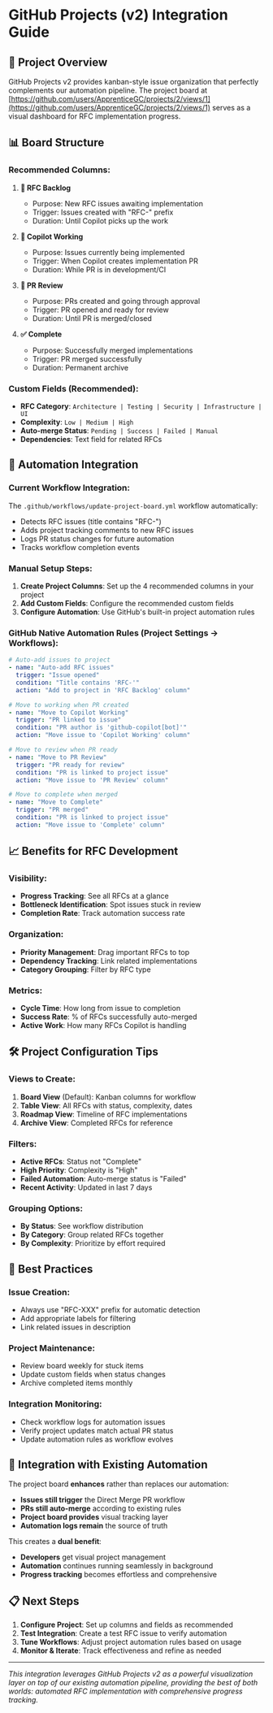 # GitHub Projects (v2) Integration Guide

## 🎯 Project Overview

GitHub Projects v2 provides kanban-style issue organization that perfectly complements our automation pipeline. The project board at [https://github.com/users/ApprenticeGC/projects/2/views/1](https://github.com/users/ApprenticeGC/projects/2/views/1) serves as a visual dashboard for RFC implementation progress.

## 📊 Board Structure

### **Recommended Columns**:

1. **📝 RFC Backlog**
   - Purpose: New RFC issues awaiting implementation
   - Trigger: Issues created with "RFC-" prefix
   - Duration: Until Copilot picks up the work

2. **🤖 Copilot Working** 
   - Purpose: Issues currently being implemented
   - Trigger: When Copilot creates implementation PR
   - Duration: While PR is in development/CI

3. **🔄 PR Review**
   - Purpose: PRs created and going through approval
   - Trigger: PR opened and ready for review
   - Duration: Until PR is merged/closed

4. **✅ Complete**
   - Purpose: Successfully merged implementations
   - Trigger: PR merged successfully
   - Duration: Permanent archive

### **Custom Fields** (Recommended):

- **RFC Category**: `Architecture | Testing | Security | Infrastructure | UI`
- **Complexity**: `Low | Medium | High`
- **Auto-merge Status**: `Pending | Success | Failed | Manual`
- **Dependencies**: Text field for related RFCs

## 🔄 Automation Integration

### **Current Workflow Integration**:

The `.github/workflows/update-project-board.yml` workflow automatically:
- Detects RFC issues (title contains "RFC-")
- Adds project tracking comments to new RFC issues
- Logs PR status changes for future automation
- Tracks workflow completion events

### **Manual Setup Steps**:

1. **Create Project Columns**: Set up the 4 recommended columns in your project
2. **Add Custom Fields**: Configure the recommended custom fields
3. **Configure Automation**: Use GitHub's built-in project automation rules

### **GitHub Native Automation Rules** (Project Settings → Workflows):

```yaml
# Auto-add issues to project
- name: "Auto-add RFC issues"
  trigger: "Issue opened"
  condition: "Title contains 'RFC-'"
  action: "Add to project in 'RFC Backlog' column"

# Move to working when PR created  
- name: "Move to Copilot Working"
  trigger: "PR linked to issue"
  condition: "PR author is 'github-copilot[bot]'"
  action: "Move issue to 'Copilot Working' column"

# Move to review when PR ready
- name: "Move to PR Review" 
  trigger: "PR ready for review"
  condition: "PR is linked to project issue"
  action: "Move issue to 'PR Review' column"

# Move to complete when merged
- name: "Move to Complete"
  trigger: "PR merged"  
  condition: "PR is linked to project issue"
  action: "Move issue to 'Complete' column"
```

## 📈 Benefits for RFC Development

### **Visibility**:
- **Progress Tracking**: See all RFCs at a glance
- **Bottleneck Identification**: Spot issues stuck in review
- **Completion Rate**: Track automation success rate

### **Organization**:
- **Priority Management**: Drag important RFCs to top
- **Dependency Tracking**: Link related implementations  
- **Category Grouping**: Filter by RFC type

### **Metrics**:
- **Cycle Time**: How long from issue to completion
- **Success Rate**: % of RFCs successfully auto-merged
- **Active Work**: How many RFCs Copilot is handling

## 🛠️ Project Configuration Tips

### **Views to Create**:

1. **Board View** (Default): Kanban columns for workflow
2. **Table View**: All RFCs with status, complexity, dates
3. **Roadmap View**: Timeline of RFC implementations
4. **Archive View**: Completed RFCs for reference

### **Filters**:
- **Active RFCs**: Status not "Complete"
- **High Priority**: Complexity is "High" 
- **Failed Automation**: Auto-merge status is "Failed"
- **Recent Activity**: Updated in last 7 days

### **Grouping Options**:
- **By Status**: See workflow distribution
- **By Category**: Group related RFCs together
- **By Complexity**: Prioritize by effort required

## 🎯 Best Practices

### **Issue Creation**:
- Always use "RFC-XXX" prefix for automatic detection
- Add appropriate labels for filtering
- Link related issues in description

### **Project Maintenance**:
- Review board weekly for stuck items
- Update custom fields when status changes
- Archive completed items monthly

### **Integration Monitoring**:
- Check workflow logs for automation issues
- Verify project updates match actual PR status
- Update automation rules as workflow evolves

## 🔗 Integration with Existing Automation

The project board **enhances** rather than replaces our automation:
- **Issues still trigger** the Direct Merge PR workflow
- **PRs still auto-merge** according to existing rules
- **Project board provides** visual tracking layer
- **Automation logs remain** the source of truth

This creates a **dual benefit**:
- **Developers** get visual project management
- **Automation** continues running seamlessly in background
- **Progress tracking** becomes effortless and comprehensive

## 📋 Next Steps

1. **Configure Project**: Set up columns and fields as recommended
2. **Test Integration**: Create a test RFC issue to verify automation  
3. **Tune Workflows**: Adjust project automation rules based on usage
4. **Monitor & Iterate**: Track effectiveness and refine as needed

---

*This integration leverages GitHub Projects v2 as a powerful visualization layer on top of our existing automation pipeline, providing the best of both worlds: automated RFC implementation with comprehensive progress tracking.*
